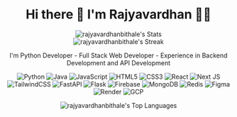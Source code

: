 
<h1 align='center'>
  Hi there 👋 I'm Rajyavardhan 👨‍💻
</h1>


<!--
**rajyavardhanbithale/rajyavardhanbithale** is a ✨ _special_ ✨ repository because its `README.md` (this file) appears on your GitHub profile.

Here are some ideas to get you started:

- 🔭 I’m currently working on ...
- 🌱 I’m currently learning ...
- 👯 I’m looking to collaborate on ...
- 🤔 I’m looking for help with ...
- 💬 Ask me about ...
- 📫 How to reach me: ...
- 😄 Pronouns: ...
- ⚡ Fun fact: ...
-->

<div align='center'>

![rajyavardhanbithale's Stats](https://github-readme-stats.vercel.app/api?username=rajyavardhanbithale&theme=nord&show_icons=true&hide_border=false&count_private=true)
<br/>
![rajyavardhanbithale's Streak](https://github-readme-streak-stats.herokuapp.com/?user=rajyavardhanbithale&theme=nord&hide_border=false)


</div>

<p align='center'>
  I'm Python Developer - Full Stack Web Developer - Experience in Backend Development and API Development
</p>
<div align ='center'>



<img src="https://img.shields.io/badge/python-3670A0?style=for-the-badge&logo=python&logoColor=ffdd54" alt="Python">

<img src="https://img.shields.io/badge/java-%23ED8B00.svg?style=for-the-badge&logo=openjdk&logoColor=white" alt="Java">

<img src="https://img.shields.io/badge/javascript-%23323330.svg?style=for-the-badge&logo=javascript&logoColor=%23F7DF1E" alt="JavaScript">

<img src="https://img.shields.io/badge/html5-%23E34F26.svg?style=for-the-badge&logo=html5&logoColor=white" alt="HTML5">

<img src="https://img.shields.io/badge/css3-%231572B6.svg?style=for-the-badge&logo=css3&logoColor=white" alt="CSS3">

<img src="https://img.shields.io/badge/react-%2320232a.svg?style=for-the-badge&logo=react&logoColor=%2361DAFB" alt="React">

<img src="https://img.shields.io/badge/Next-black?style=for-the-badge&logo=next.js&logoColor=white" alt="Next JS">

<img src="https://img.shields.io/badge/tailwindcss-%2338B2AC.svg?style=for-the-badge&logo=tailwind-css&logoColor=white" alt="TailwindCSS">

<img src="https://img.shields.io/badge/FastAPI-005571?style=for-the-badge&logo=fastapi" alt="FastAPI">

<img src="https://img.shields.io/badge/flask-%23000.svg?style=for-the-badge&logo=flask&logoColor=white" alt="Flask">

<img src="https://img.shields.io/badge/Firebase-039BE5?style=for-the-badge&logo=Firebase&logoColor=white" alt="Firebase">

<img src="https://img.shields.io/badge/MongoDB-%234ea94b.svg?style=for-the-badge&logo=mongodb&logoColor=white" alt="MongoDB">

<img src="https://img.shields.io/badge/redis-%23DD0031.svg?style=for-the-badge&logo=redis&logoColor=white" alt="Redis">

<img src="https://img.shields.io/badge/figma-%23F24E1E.svg?style=for-the-badge&logo=figma&logoColor=white" alt="Figma">

<img src="https://img.shields.io/badge/Render-%46E3B7.svg?style=for-the-badge&logo=render&logoColor=white" alt="Render">

<img src="https://img.shields.io/badge/GoogleCloud-%234285F4.svg?style=for-the-badge&logo=google-cloud&logoColor=white" alt="GCP">
</div>

<div align='center'>

![rajyavardhanbithale's Top Languages](https://github-readme-stats.vercel.app/api/top-langs/?username=rajyavardhanbithale&count_private=false&theme=nord&show_icons=true&hide_border=false&layout=compact)

</div>
